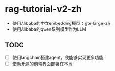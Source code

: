 # rag-tutorial-v2-zh

- 使用Alibaba的中文embedding模型：gte-large-zh
- 使用Alibaba的qwen系列模型作为LLM

## TODO
- [ ] 使用langchain搭建agent，使能够实现更多功能
- [ ] 借助开源的前端界面部署在本地
